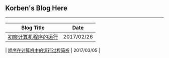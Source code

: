## Korben's Blog Here

--------

| Blog Title | Date|
| ---------- | -----------|
| [初窥计算机程序的运行](http://korben-chy.github.io/2017/02/26/%E5%88%9D%E7%AA%A5%E8%AE%A1%E7%AE%97%E6%9C%BA%E7%A8%8B%E5%BA%8F%E7%9A%84%E8%BF%90%E8%A1%8C/) | 2017/02/26 |
|
[程序在计算机中的运行过程简析](http://korben-chy.github.io/2017/03/06/%E7%A8%8B%E5%BA%8F%E5%9C%A8%E8%AE%A1%E7%AE%97%E6%9C%BA%E4%B8%AD%E7%9A%84%E8%BF%90%E8%A1%8C%E8%BF%87%E7%A8%8B%E7%AE%80%E6%9E%90) | 2017/03/05 |
